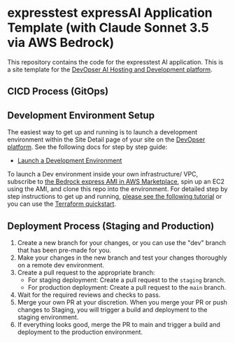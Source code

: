 # expresstest expressAI Application Template (with Claude Sonnet 3.5 via AWS Bedrock)

This repository contains the code for the expresstest AI application.
This is a site template for the [DevOpser AI Hosting and Development platform](https://app.devopser.io).

## CICD Process (GitOps)

## Development Environment Setup

The easiest way to get up and running is to launch a development environment within the Site Detail page of your site on the [DevOpser platform](https://app.devopser.io). See the following docs for step by step guide:
- [Launch a Development Environment](https://devopser.io/docs/launch-development-environment.html)
    
To launch a Dev environment inside your own infrastructure/ VPC, subscribe to [the Bedrock express AMI in AWS Marketplace](https://aws.amazon.com/marketplace/pp/prodview-tti62q7ulbcoq), spin up an EC2 using the AMI, and clone this repo into the environment. For detailed step by step instructions to get up and running, [please see the following tutorial](https://devopser.io/blog/get-started-building-your-own-ai-application-in-20-minutes.html) or you can use the [Terraform quickstart](https://github.com/DevOpser-io/bedrock-express-quickstart).

## Deployment Process (Staging and Production)

1. Create a new branch for your changes, or you can use the "dev" branch that has been pre-made for you.
2. Make your changes in the new branch and test your changes thoroughly on a remote dev environment.
3. Create a pull request to the appropriate branch:
   - For staging deployment: Create a pull request to the `staging` branch.
   - For production deployment: Create a pull request to the `main` branch.
4. Wait for the required reviews and checks to pass.
5. Merge your own PR at your discretion. When you merge your PR or push changes to Staging, you will trigger a build and deployment to the staging environment.
6. If everything looks good, merge the PR to main and trigger a build and deployment to the production environment.
